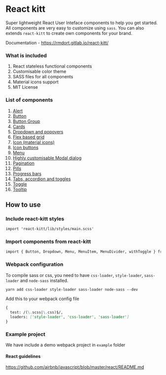 # React kitt

Super lightweight React User Inteface components to help you get started. All components are very easy to customize using `sass`. You can also extends `react-kitt` to create own components for your brand.

Documentation - https://rmdort.gitlab.io/react-kitt/

### What is included

1. React stateless functional components
2. Customisable color theme
3. SASS files for all components
4. Material icons support
5. MIT License

### List of components
1. [Alert](#alert)
2. [Button](#button)
3. [Button Group](#buttongroup)
4. [Cards](#card)
5. [Dropdown and popovers](#dropdown)
6. [Flex based grid](#row)
7. [Icon (material icons)](#icon)
8. [Icon buttons](#iconbutton)
9. [Menu](#menu)
10. [Highly customisable Modal dialog](#modal)
11. [Pagination](#pagination)
12. [Pills](#pill)
13. [Progress bars](#progress)
14. [Tabs, accordion and toggles](#tab)
15. [Toggle](#toggle)
16. [Tooltip](#tooltip)

## How to use


### Include react-kitt styles
```md
import 'react-kitt/lib/styles/main.scss'
```

### Import components from react-kitt

```md
import { Button, Dropdown, Menu, MenuItem, MenuDivider, withToggle } from 'react-kitt'
```

### Webpack configuration

To compile sass or css, you need to have `css-loader`, `style-loader`, `sass-loader` and `node-sass` installed.

````md
yarn add css-loader style-loader sass-loader node-sass --dev
````

Add this to your webpack config file

````md
{
  test: /(\.scss|\.css)$/,
  loaders: ['style-loader', 'css-loader', 'sass-loader']
}
````

### Example project

We have include a demo webpack project in `example` folder

#### React guidelines

https://github.com/airbnb/javascript/blob/master/react/README.md
